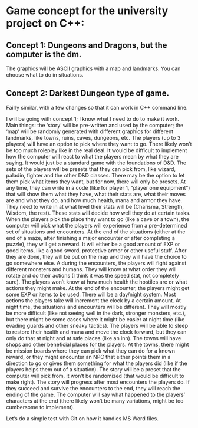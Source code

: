 # Game concept for the university project on C++:

## Concept 1: Dungeons and Dragons, but the computer is the dm. 
The graphics will be ASCII graphics with a map and landmarks. You can choose what to do in situations.

## Concept 2: Darkest Dungeon type of game. 
Fairly similar, with a few changes so that it can work in C++ command line.

I will be going with concept 1; I know what I need to do to make it work.
Main things: the ‘story’ will be pre-written and used by the computer; the ‘map’ will be randomly generated with different graphics for different landmarks, like towns, ruins, caves, dungeons, etc. The players (up to 3 players) will have an option to pick where they want to go. 
There likely won’t be too much roleplay like in the real deal. It would be difficult to implement how the computer will react to what the players mean by what they are saying. It would just be a standard game with the foundations of D&D.
The sets of the players will be presets that they can pick from, like wizard, paladin, fighter and the other D&D classes. There may be the option to let them pick what items they want, but for now, there will only be presets. At any time, they can write in a code (like for player 1, “player one equipment”) that will show them what they have, what their stats are, what their moves are and what they do, and how much health, mana and armor they have.
They need to write in at what level their stats will be (Charisma, Strength, Wisdom, the rest). These stats will decide how well they do at certain tasks.
When the players pick the place they want to go (like a cave or a town), the computer will pick what the players will experience from a pre-determined set of situations and encounters. At the end of the situations (either at the end of a maze, after finishing a major encounter or after completing a puzzle), they will get a reward. It will either be a good amount of EXP or good items, like a good sword, protective armor or other useful stuff. After they are done, they will be put on the map and they will have the choice to go somewhere else.
A during the encounters, the players will fight against different monsters and humans. They will know at what order they will rotate and do their actions (I think it was the speed stat, not completely sure). The players won’t know at how much health the hostiles are or what actions they might make. At the end of the encounter, the players might get some EXP or items to be used.
There will be a day/night system. Most actions the players take will increment the clock by a certain amount. At night time, the situations and encounters will be different. They will mostly be more difficult (like not seeing well in the dark, stronger monsters, etc.), but there might be some cases where it might be easier at night time (like evading guards and other sneaky tactics). The players will be able to sleep to restore their health and mana and move the clock forward, but they can only do that at night and at safe places (like an inn).
The towns will have shops and other beneficial places for the players. At the towns, there might be mission boards where they can pick what they can do for a known reward, or they might encounter an NPC that either points them in a direction to go or gives them something for what the players did (like if the players helps them out of a situation).
The story will be a preset that the computer will pick from, it won’t be randomized (that would be difficult to make right). The story will progress after most encounters the players do. If they succeed and survive the encounters to the end, they will reach the ending of the game. The computer will say what happened to the players’ characters at the end (there likely won’t be many variations, might be too cumbersome to implement).

Let’s do a simple test with Git on how it handles MS Word files.


